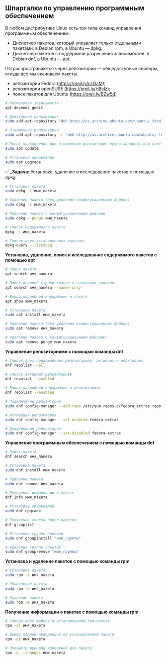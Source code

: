 ## Шпаргалки по управлению программным обеспечением

В любом дистрибутиве Linux есть три типа команд управления программным обеспечением.

- Диспетчер пакетов, который управляет только отдельными пакетами: в Debian rpm, в Ubuntu — dpkg.
- Диспетчер пакетов с поддержкой разрешения зависимостей: в Debian dnf, в Ubuntu — apt.

ПО распространяются через репозитории — общедоступные серверы, откуда все мы скачиваем пакеты.

- репозитории Fedora (https://oreil.ly/nLDaM);
- репозитории openSUSE (https://oreil.ly/H8clz);
- поиск пакетов для Ubuntu (https://oreil.ly/BZw5d)


```bash
# Посмотреть зависимости
apt depends gedit

# Добавление репозитория
sudo add-apt-repository "deb http://us.archive.ubuntu.com/ubuntu/ focal universe multiverse"

# Отключение репозитория
sudo add-apt-repository -r "deb http://us.archive.ubuntu.com/ubuntu/ focal universe multiverse"

# После подключения или отключения репозитория нужно обновить кэш пакетов
sudo apt update

# Установка обновления
sudo apt upgrade
```


:white_check_mark: _**Задача:** <a name='1'>Установка, удаление и исследование пакетов с помощью dpkg</a>

```bash
# Установка пакета
sudo dpkg -i имя_пакета

# Удаление пакета (без удаления конфигурационных файлов)
sudo dpkg -r имя_пакета

# Удаление пакета с конфигурационными файлами
sudo dpkg --purge имя_пакета

# Список содержимого пакета
dpkg -L имя_пакета

# Список всех установленных пакетов:
dpkg-query --listdpkg
```


**Установка, удаление, поиск и исследование содержимого пакетов с помощью apt**

```bash
# Поиск пакета
apt search имя_пакета

# Поиск искомой строки только в названиях пакетов
apt search имя_пакета --names-only

# Вывод подробной информации о пакете
apt show имя_пакета

# Установка пакета
sudo apt install имя_пакета

# Удаление пакета (без удаления конфигурационных файлов)
sudo apt remove имя_пакета

# Удаление пакета с конфигурационными файлами:
sudo apt remove purge имя_пакета
```


**Управление репозиториями с помощью команды dnf**

```bash
# Список всех подключенных репозиториев, активных и неактивных
dnf repolist --all

# Список активных репозиториев
dnf repolist --enabled

# Вывод подробной информации о репозиториях
dnf repolist --enabled

# Подключение репозитория
sudo dnf config-manager --add-repo /etc/yum.repos.d/fedora_extras.repo

# Активация репозитория
sudo dnf config-manager --set-enabled fedora-extras

# Деактивация репозитория
sudo dnf config-manager --set-disabled fedora-extras
```


**Управление программным обеспечением с помощью команды dnf**

```bash
# Поиск пакета
dnf search имя_пакета

# Установка пакета
sudo dnf install имя_пакета

# Удаление пакета
sudo dnf remove имя_пакета

# Получение информации о пакете
dnf info имя_пакета

# Установка обновлений
sudo dnf upgrade

# Получение списка групп пакетов
dnf grouplist

# Установка группы пакетов
sudo dnf groupinstall "имя_группы"

# Удаление группы пакетов
sudo dnf groupremove "имя_группы"
```


**Установка и удаление пакетов с помощью команды rpm**

```bash
# Установка пакета
sudo rpm -i имя_пакета

# Обновление пакета
sudo rpm -U имя_пакета

# Удаление пакета
sudo rpm -e имя_пакета
```



**Получение информации о пакетах с помощью команды rpm**

```bash
# Список всех файлов в установленном rpm-пакете
rpm -ql имя_пакета

# Вывод полной информации об установленном пакете
rpm -qi имя_пакета

# Просмотр журнала изменений для пакета
rpm -q --changes имя_пакета
```

